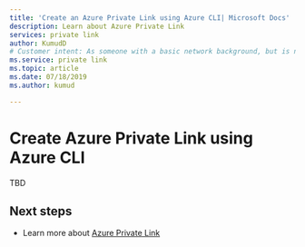 ```yaml
---
title: 'Create an Azure Private Link using Azure CLI| Microsoft Docs'
description: Learn about Azure Private Link
services: private link
author: KumudD
# Customer intent: As someone with a basic network background, but is new to Azure, I want to create an Azure Private Link using Azure CLI
ms.service: private link
ms.topic: article
ms.date: 07/18/2019
ms.author: kumud

---
```

# Create Azure Private Link using Azure CLI
TBD

## Next steps
- Learn more about [Azure Private Link](privatelink-overview.md)
 
